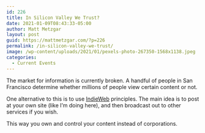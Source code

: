 ```yaml
---
id: 226
title: In Silicon Valley We Trust?
date: 2021-01-09T08:43:33-05:00
author: Matt Metzgar
layout: post
guid: https://mattmetzgar.com/?p=226
permalink: /in-silicon-valley-we-trust/
image: /wp-content/uploads/2021/01/pexels-photo-267350-1568x1138.jpeg
categories:
  - Current Events
---
```

The market for information is currently broken. A handful of people in San Francisco determine whether millions of people view certain content or not.

One alternative to this is to use <a href="https://indieweb.org/" target="_blank" rel="noreferrer noopener">IndieWeb</a> principles. The main idea is to post at your own site (like I&#8217;m doing here), and then broadcast out to other services if you wish. 

This way you own and control your content instead of corporations.